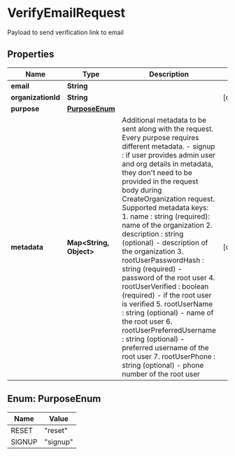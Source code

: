 

# VerifyEmailRequest

Payload to send verification link to email

## Properties

| Name | Type | Description | Notes |
|------------ | ------------- | ------------- | -------------|
|**email** | **String** |  |  |
|**organizationId** | **String** |  |  [optional] |
|**purpose** | [**PurposeEnum**](#PurposeEnum) |  |  |
|**metadata** | **Map&lt;String, Object&gt;** | Additional metadata to be sent along with the request. Every purpose requires different metadata. - signup :     if user provides admin user and org details in metadata, they don&#39;t need to be provided in the request body during CreateOrganization request.     Supported metadata keys:     1. name : string (required): name of the organization     2. description : string (optional) - description of the organization     3. rootUserPasswordHash : string (required) - password of the root user     4. rootUserVerified : boolean (required) - if the root user is verified     5. rootUserName : string (optional) - name of the root user     6. rootUserPreferredUsername : string (optional) - preferred username of the root user     7. rootUserPhone : string (optional) - phone number of the root user  |  [optional] |



## Enum: PurposeEnum

| Name | Value |
|---- | -----|
| RESET | &quot;reset&quot; |
| SIGNUP | &quot;signup&quot; |



